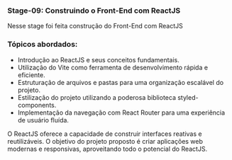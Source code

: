 
### Stage-09: Construindo o Front-End com ReactJS
Nesse stage foi feita construção do Front-End com ReactJS

### Tópicos abordados:
- Introdução ao ReactJS e seus conceitos fundamentais.
- Utilização do Vite como ferramenta de desenvolvimento rápida e eficiente.
- Estruturação de arquivos e pastas para uma organização escalável do projeto.
- Estilização do projeto utilizando a poderosa biblioteca styled-components.
- Implementação da navegação com React Router para uma experiência de usuário fluída.

O ReactJS oferece a capacidade de construir interfaces reativas e reutilizáveis. O objetivo do projeto proposto é criar aplicações web modernas e responsivas, aproveitando todo o potencial do ReactJS.
